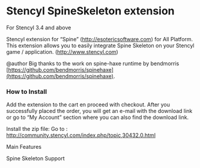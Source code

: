 # Stencyl SpineSkeleton extension

For Stencyl 3.4 and above

Stencyl extension for “Spine” (http://esotericsoftware.com) for All Platform. This extension allows you to easily integrate Spine Skeleton on your Stencyl game / application. (http://www.stencyl.com)

@author Big thanks to the work on spine-haxe runtime by bendmorris [https://github.com/bendmorris/spinehaxe](https://github.com/bendmorris/spinehaxe).

### How to Install

Add the extension to the cart en proceed with checkout. After you successfully placed the order, you will get an e-mail with the download link or go to “My Account” section where you can also find the download link.

Install the zip file: Go to : http://community.stencyl.com/index.php/topic,30432.0.html

Main Features

Spine Skeleton Support
